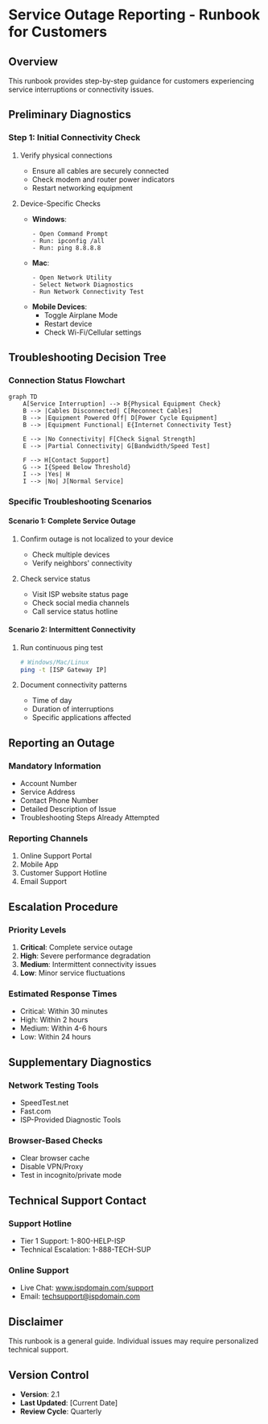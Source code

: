 # Service Outage Reporting - Runbook for Customers

## Overview
This runbook provides step-by-step guidance for customers experiencing service interruptions or connectivity issues.

## Preliminary Diagnostics

### Step 1: Initial Connectivity Check
1. Verify physical connections
   - Ensure all cables are securely connected
   - Check modem and router power indicators
   - Restart networking equipment

2. Device-Specific Checks
   - **Windows**:
     ```
     - Open Command Prompt
     - Run: ipconfig /all
     - Run: ping 8.8.8.8
     ```
   - **Mac**:
     ```
     - Open Network Utility
     - Select Network Diagnostics
     - Run Network Connectivity Test
     ```
   - **Mobile Devices**:
     - Toggle Airplane Mode
     - Restart device
     - Check Wi-Fi/Cellular settings

## Troubleshooting Decision Tree

### Connection Status Flowchart
```mermaid
graph TD
    A[Service Interruption] --> B{Physical Equipment Check}
    B --> |Cables Disconnected| C[Reconnect Cables]
    B --> |Equipment Powered Off| D[Power Cycle Equipment]
    B --> |Equipment Functional| E{Internet Connectivity Test}
    
    E --> |No Connectivity| F[Check Signal Strength]
    E --> |Partial Connectivity| G[Bandwidth/Speed Test]
    
    F --> H[Contact Support]
    G --> I{Speed Below Threshold}
    I --> |Yes| H
    I --> |No| J[Normal Service]
```

### Specific Troubleshooting Scenarios

#### Scenario 1: Complete Service Outage
1. Confirm outage is not localized to your device
   - Check multiple devices
   - Verify neighbors' connectivity

2. Check service status
   - Visit ISP website status page
   - Check social media channels
   - Call service status hotline

#### Scenario 2: Intermittent Connectivity
1. Run continuous ping test
   ```bash
   # Windows/Mac/Linux
   ping -t [ISP Gateway IP]
   ```

2. Document connectivity patterns
   - Time of day
   - Duration of interruptions
   - Specific applications affected

## Reporting an Outage

### Mandatory Information
- Account Number
- Service Address
- Contact Phone Number
- Detailed Description of Issue
- Troubleshooting Steps Already Attempted

### Reporting Channels
1. Online Support Portal
2. Mobile App
3. Customer Support Hotline
4. Email Support

## Escalation Procedure

### Priority Levels
1. **Critical**: Complete service outage
2. **High**: Severe performance degradation
3. **Medium**: Intermittent connectivity issues
4. **Low**: Minor service fluctuations

### Estimated Response Times
- Critical: Within 30 minutes
- High: Within 2 hours
- Medium: Within 4-6 hours
- Low: Within 24 hours

## Supplementary Diagnostics

### Network Testing Tools
- SpeedTest.net
- Fast.com
- ISP-Provided Diagnostic Tools

### Browser-Based Checks
- Clear browser cache
- Disable VPN/Proxy
- Test in incognito/private mode

## Technical Support Contact

### Support Hotline
- Tier 1 Support: 1-800-HELP-ISP
- Technical Escalation: 1-888-TECH-SUP

### Online Support
- Live Chat: www.ispdomain.com/support
- Email: techsupport@ispdomain.com

## Disclaimer
This runbook is a general guide. Individual issues may require personalized technical support.

## Version Control
- **Version**: 2.1
- **Last Updated**: [Current Date]
- **Review Cycle**: Quarterly